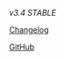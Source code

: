*v3.4 STABLE*

   [Changelog](https://teletype.in/@briclyaz/nlsound-v3-3-stable-changelog)

   [GitHub](https://github.com/Briclyaz/NLSound_module_QCom)
